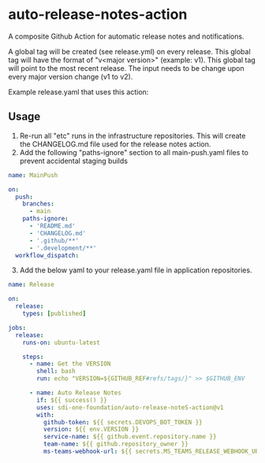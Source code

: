 # auto-release-notes-action
A composite Github Action for automatic release notes and notifications.

A global tag will be created (see release.yml) on every release.  This global tag will have the format of "v\<major version\>" (example: v1).  This global tag will point to the most recent release.  The input needs to be change upon every major version change (v1 to v2).

Example release.yaml that uses this action:

## Usage

1. Re-run all "etc" runs in the infrastructure repositories.  This will create the CHANGELOG.md file used for the release notes action.
2. Add the following "paths-ignore" section to all main-push.yaml files to prevent accidental staging builds
```yaml
name: MainPush

on:
  push:
    branches:
      - main
    paths-ignore:
      - 'README.md'
      - 'CHANGELOG.md'
      - '.github/**'
      - '.development/**'
  workflow_dispatch:
```

3. Add the below yaml to your release.yaml file in application repositories.

```yaml
name: Release

on:
  release:
    types: [published]

jobs:
  release:
    runs-on: ubuntu-latest

    steps:
      - name: Get the VERSION
        shell: bash
        run: echo "VERSION=${GITHUB_REF#refs/tags/}" >> $GITHUB_ENV

      - name: Auto Release Notes
        if: ${{ success() }}
        uses: sdi-one-foundation/auto-release-noteS-action@v1
        with:
          github-token: ${{ secrets.DEVOPS_BOT_TOKEN }}
          version: ${{ env.VERSION }}
          service-name: ${{ github.event.repository.name }}
          team-name: ${{ github.repository_owner }}
          ms-teams-webhook-url: ${{ secrets.MS_TEAMS_RELEASE_WEBHOOK_URL }}
```
